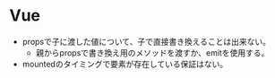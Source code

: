 # Vue
- propsで子に渡した値について、子で直接書き換えることは出来ない。
  - 親からpropsで書き換え用のメソッドを渡すか、emitを使用する。
- mountedのタイミングで要素が存在している保証はない。
